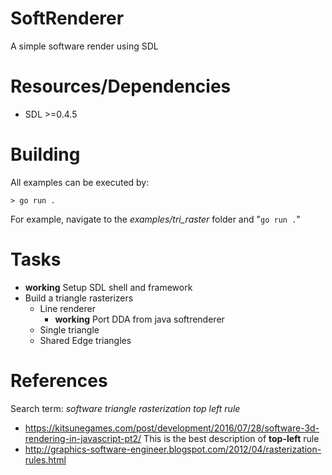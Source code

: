 # SoftRenderer

A simple software render using SDL

# Resources/Dependencies
- SDL >=0.4.5

# Building
All examples can be executed by:

```> go run .```

For example, navigate to the *examples/tri_raster* folder and "```go run .```"

# Tasks
- **working** Setup SDL shell and framework
- Build a triangle rasterizers
  - Line renderer
    - **working** Port DDA from java softrenderer
  - Single triangle
  - Shared Edge triangles

# References
Search term: *software triangle rasterization top left rule*

- https://kitsunegames.com/post/development/2016/07/28/software-3d-rendering-in-javascript-pt2/ This is the best description of **top-left** rule
- http://graphics-software-engineer.blogspot.com/2012/04/rasterization-rules.html
